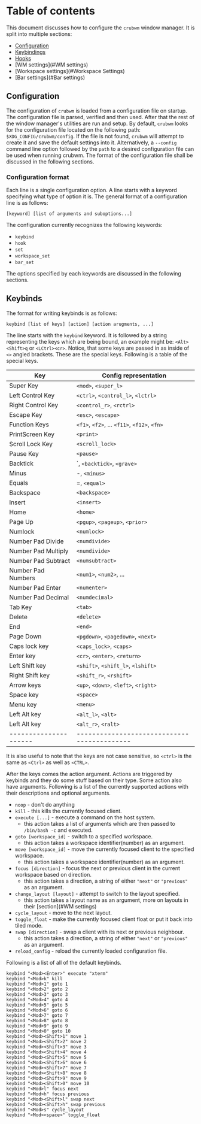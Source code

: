 # Table of contents
This document discusses how to configure the `crubwm` window manager. It is split into multiple sections:
- [Configuration](#Configuration)
- [Keybindings](#Keybinds)
- [Hooks](#Hooks)
- [WM settings](#WM settings)
- [Workspace settings](#Workspace Settings)
- [Bar settings](#Bar settings)

## Configuration
The configuration of `crubwm` is loaded from a configuration file on startup. The configuration file is parsed, verified and then used. After that the rest of the window manager's utilities are run and setup. By default, `crubwm` looks for the configuration file located on the following path: `$XDG_CONFIG/crubwm/config`. If the file is not found, `crubwm` will attempt to create it and save the default settings into it. Alternatively, a `--config` command line option followed by the `path` to a desired configuration file can be used when running crubwm. The format of the configuration file shall be discussed in the following sections.

### Configuration format
Each line is a single configuration option. A line starts with a keyword specifying what type of option it is. The general format of a configuration line is as follows:
```
[keyword] [list of arguments and suboptions...]
```

The configuration currently recognizes the following keywords:
- `keybind`
- `hook`
- `set`
- `workspace_set`
- `bar_set`

The options specified by each keywords are discussed in the following sections.

## Keybinds
The format for writing keybinds is as follows:
```
keybind [list of keys] [action] [action arugments, ...]
```

The line starts with the `keybind` keyword. It is followed by a string representing the keys which are being bound, an example might be: `<Alt><Shift>q` or `<LCtrl><cr>`. Notice, that some keys are passed in as inside of `<>` angled brackets. These are the special keys. Following is a table of the special keys.

| Key                  | Config representation                     |
|-------------------   | -----------------------------------------   |
| Super Key            | `<mod>`, `<super_l>`                        |
| Left Control Key     | `<ctrl>`, `<control_l>`, `<lctrl>`          |
| Right Control Key    | `<control_r>`, `<rctrl>`                    |
| Escape Key           | `<esc>`, `<escape>`			     |
| Function Keys        | `<f1>`, `<f2>`, ... `<f11>`, `<f12>`, `<fn>`|
| PrintScreen Key      | `<print>`                                   |
| Scroll Lock Key      | `<scroll_lock>`                             |
| Pause Key            | `<pause>`                                   |
| Backtick             | \`, `<backtick>`, `<grave>`                 |
| Minus                | \-, `<minus>`                               |
| Equals               | =, `<equal>`                                |
| Backspace            | `<backspace>`                               |
| Insert               | `<insert>`                                  |
| Home                 | `<home>`                                    |
| Page Up              | `<pgup>`, `<pageup>`, `<prior>`             |
| Numlock              | `<numlock>`                                 |
| Number Pad Divide    | `<numdivide>`                               |
| Number Pad Multiply  | `<numdivide>`                               |
| Number Pad Subtract  | `<numsubtract>`                             |
| Number Pad Numbers   | `<num1>`, `<num2>`, ...                     |
| Number Pad Enter     | `<numenter>`                                |
| Number Pad Decimal   | `<numdecimal>`                              |
| Tab Key              | `<tab>`                                     |
| Delete               | `<delete>`                                  |
| End                  | `<end>`                                     |
| Page Down            | `<pgdown>`, `<pagedown>`, `<next>`          |
| Caps lock key        | `<caps_lock>`, `<caps>`                     |
| Enter key            | `<cr>`, `<enter>`, `<return>`               |
| Left Shift key       | `<shift>`, `<shift_l>`, `<lshift>`          |
| Right Shift key      | `<shift_r>`, `<rshift>`                     |
| Arrow keys           | `<up>`, `<down>`, `<left>`, `<right>`       |
| Space key            | `<space>`                                   |
| Menu key             | `<menu>`                                    |
| Left Alt key         | `<alt_l>`, `<alt>`                          |
| Left Alt key         | `<alt_r>`, `<ralt>`                         |
|--------------------- | ------------------------------------------- |

It is also useful to note that the keys are not case sensitive, so `<ctrl>` is the same as `<Ctrl>` as well as `<CTRL>`.

After the keys comes the action argument. Actions are triggered by keybinds and they do some stuff based on their type. Some action also have arguments. Following is a list of the currently supported actions with their descriptions and optional arguments.

- `noop` - don't do anything
- `kill` - this kills the currently focused client.
- `execute [...]` - execute a command on the host system.
    - this action takes a list of arguments which are then passed to `/bin/bash -c` and executed.
- `goto [workspace_id]` - switch to a specified workspace.
    - this action takes a workspace identifier(number) as an argument.
- `move [workspace_id]` - move the currently focused client to the specified workspace.
    - this action takes a workspace identifier(number) as an argument.
- `focus [direction]` - focus the next or previous client in the current workspace based on direction.
    - this action takes a direction, a string of either `"next"` or `"previous"` as an argument.
- `change_layout [layout]` - attempt to switch to the layout specified.
    - this action takes a layout name as an argument, more on layouts in their [section](#WM settings)
- `cycle_layout` - move to the next layout.
- `toggle_float` - make the currently focused client float or put it back into tiled mode.
- `swap [direction]` - swap a client with its next or previous neighbour.
    - this action takes a direction, a string of either `"next"` or `"previous"` as an argument.
- `reload_config` - reload the currently loaded configuration file.

Following is a list of all of the default keybinds.
```
keybind "<Mod><Enter>" execute "xterm"
keybind "<Mod>k" kill
keybind "<Mod>1" goto 1
keybind "<Mod>2" goto 2
keybind "<Mod>3" goto 3
keybind "<Mod>4" goto 4
keybind "<Mod>5" goto 5
keybind "<Mod>6" goto 6
keybind "<Mod>7" goto 7
keybind "<Mod>8" goto 8
keybind "<Mod>9" goto 9
keybind "<Mod>0" goto 10
keybind "<Mod><Shift>1" move 1
keybind "<Mod><Shift>2" move 2
keybind "<Mod><Shift>3" move 3
keybind "<Mod><Shift>4" move 4
keybind "<Mod><Shift>5" move 5
keybind "<Mod><Shift>6" move 6
keybind "<Mod><Shift>7" move 7
keybind "<Mod><Shift>8" move 8
keybind "<Mod><Shift>9" move 9
keybind "<Mod><Shift>0" move 10
keybind "<Mod>l" focus next
keybind "<Mod>h" focus previous
keybind "<Mod><Shift>l" swap next
keybind "<Mod><Shift>h" swap previous
keybind "<Mod>s" cycle_layout
keybind "<Mod><space>" toggle_float
```
